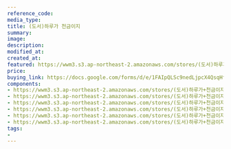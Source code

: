 ```yaml
---
reference_code:
media_type:
title: (도서)하루가 천금이지
summary:
image:
description:
modified_at:
created_at:
featured: https://wwm3.s3.ap-northeast-2.amazonaws.com/stores/(도서)하루가+천금이지/04_하루가천금이지+(1)r.jpg
price: 
buying_link: https://docs.google.com/forms/d/e/1FAIpQLSc9nedLjpcX4QsqHfsDClSUvnY_z8JjKZMrkfDJmnqozNUliA/viewform
components:
- https://wwm3.s3.ap-northeast-2.amazonaws.com/stores/(도서)하루가+천금이지/04_하루가천금이지+(1)r.jpg
- https://wwm3.s3.ap-northeast-2.amazonaws.com/stores/(도서)하루가+천금이지/04_하루가천금이지+(2)r.jpg
- https://wwm3.s3.ap-northeast-2.amazonaws.com/stores/(도서)하루가+천금이지/04_하루가천금이지+(3)r.jpg
- https://wwm3.s3.ap-northeast-2.amazonaws.com/stores/(도서)하루가+천금이지/04_하루가천금이지+(4)r.jpg
- https://wwm3.s3.ap-northeast-2.amazonaws.com/stores/(도서)하루가+천금이지/04_하루가천금이지+(5)r.jpg
- https://wwm3.s3.ap-northeast-2.amazonaws.com/stores/(도서)하루가+천금이지/04_하루가천금이지+(6)r.jpg
tags:
-
---
```

